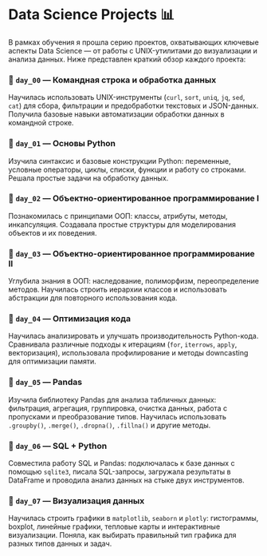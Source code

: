 # Data Science Projects 📊

В рамках обучения я прошла серию проектов, охватывающих ключевые аспекты Data Science — от работы с UNIX-утилитами до визуализации и анализа данных. Ниже представлен краткий обзор каждого проекта:

### 🔹 `day_00` — Командная строка и обработка данных

Научилась использовать UNIX-инструменты (`curl`, `sort`, `uniq`, `jq`, `sed`, `cat`) для сбора, фильтрации и предобработки текстовых и JSON-данных. Получила базовые навыки автоматизации обработки данных в командной строке.

### 🔹 `day_01` — Основы Python

Изучила синтаксис и базовые конструкции Python: переменные, условные операторы, циклы, списки, функции и работу со строками. Решала простые задачи на обработку данных.

### 🔹 `day_02` — Объектно-ориентированное программирование I

Познакомилась с принципами ООП: классы, атрибуты, методы, инкапсуляция. Создавала простые структуры для моделирования объектов и их поведения.

### 🔹 `day_03` — Объектно-ориентированное программирование II

Углубила знания в ООП: наследование, полиморфизм, переопределение методов. Научилась строить иерархии классов и использовать абстракции для повторного использования кода.

### 🔹 `day_04` — Оптимизация кода

Научилась анализировать и улучшать производительность Python-кода. Сравнивала различные подходы к итерациям (`for`, `iterrows`, `apply`, векторизация), использовала профилирование и методы downcasting для оптимизации памяти.

### 🔹 `day_05` — Pandas

Изучила библиотеку Pandas для анализа табличных данных: фильтрация, агрегация, группировка, очистка данных, работа с пропусками и преобразование типов. Научилась использовать `.groupby()`, `.merge()`, `.dropna()`, `.fillna()` и другие методы.

### 🔹 `day_06` — SQL + Python

Совместила работу SQL и Pandas: подключалась к базе данных с помощью `sqlite3`, писала SQL-запросы, загружала результаты в DataFrame и проводила анализ данных на стыке двух инструментов.

### 🔹 `day_07` — Визуализация данных

Научилась строить графики в `matplotlib`, `seaborn` и `plotly`: гистограммы, boxplot, линейные графики, тепловые карты и интерактивные визуализации. Поняла, как выбирать правильный тип графика для разных типов данных и задач.
